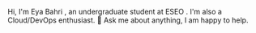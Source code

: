 Hi, I'm Eya Bahri , an undergraduate student at ESEO . 
I'm also a Cloud/DevOps enthusiast.
💬 Ask me about anything, I am happy to help.
